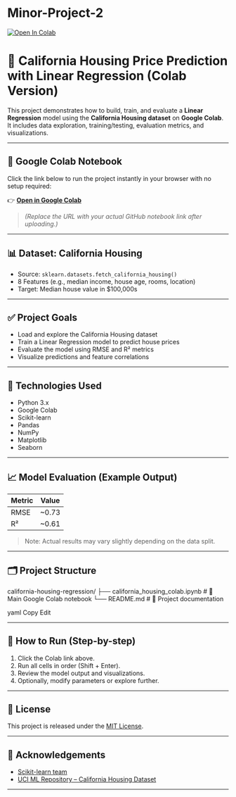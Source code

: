 # Minor-Project-2
[![Open In Colab](https://colab.research.google.com/assets/colab-badge.svg)](https://colab.research.google.com/github/yourusername/yourrepo/blob/main/your_notebook.ipynb)
# 🏡 California Housing Price Prediction with Linear Regression (Colab Version)

This project demonstrates how to build, train, and evaluate a **Linear Regression** model using the **California Housing dataset** on **Google Colab**. It includes data exploration, training/testing, evaluation metrics, and visualizations.

---

## 🔗 Google Colab Notebook

Click the link below to run the project instantly in your browser with no setup required:

👉 **[Open in Google Colab](https://colab.research.google.com/drive/1qWuUlx-4bsF-WiDzP1eVk1sAKO1GecSN?usp=sharing)**

> *(Replace the URL with your actual GitHub notebook link after uploading.)*

---

## 📊 Dataset: California Housing

- Source: `sklearn.datasets.fetch_california_housing()`
- 8 Features (e.g., median income, house age, rooms, location)
- Target: Median house value in $100,000s

---

## ✅ Project Goals

- Load and explore the California Housing dataset
- Train a Linear Regression model to predict house prices
- Evaluate the model using RMSE and R² metrics
- Visualize predictions and feature correlations

---

## 🧰 Technologies Used

- Python 3.x
- Google Colab
- Scikit-learn
- Pandas
- NumPy
- Matplotlib
- Seaborn

---

## 📈 Model Evaluation (Example Output)

| Metric | Value |
|--------|-------|
| RMSE   | ~0.73 |
| R²     | ~0.61 |

> Note: Actual results may vary slightly depending on the data split.

---

## 🗂️ Project Structure
california-housing-regression/
├── california_housing_colab.ipynb # 📓 Main Google Colab notebook
└── README.md # 📘 Project documentation

yaml
Copy
Edit

---

## 📌 How to Run (Step-by-step)

1. Click the Colab link above.
2. Run all cells in order (Shift + Enter).
3. Review the model output and visualizations.
4. Optionally, modify parameters or explore further.

---

## 📖 License

This project is released under the [MIT License](LICENSE).

---

## 🙌 Acknowledgements

- [Scikit-learn team](https://scikit-learn.org/)
- [UCI ML Repository – California Housing Dataset](https://www.dcc.fc.up.pt/~ltorgo/Regression/cal_housing.html)

---


